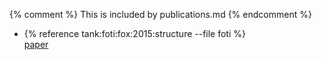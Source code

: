 
{% comment %}
This is included by publications.md
{% endcomment %}

- {% reference tank:foti:fox:2015:structure --file foti %}<br>
  [paper](#)
